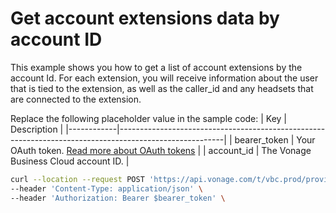 # Get account extensions data by account ID

This example shows you how to get a list of account extensions by the account Id. For each extension, you will receive information about the user that is tied to the extension, as well as the caller_id and any headsets that are connected to the extension.

Replace the following placeholder value in the sample code:
| Key        | Description                                                                                            |
|------------|--------------------------------------------------------------------------------------------------------|
| bearer_token | Your OAuth token. [Read more about OAuth tokens](https://developer.nexmo.com/vonage-business-cloud/vbc-apis/getting-started/authentication) |
| account_id | The Vonage Business Cloud account ID. |


``` bash
curl --location --request POST 'https://api.vonage.com/t/vbc.prod/provisioning/v1/api/accounts/$account_id/extensions' \
--header 'Content-Type: application/json' \
--header 'Authorization: Bearer $bearer_token' \
```
